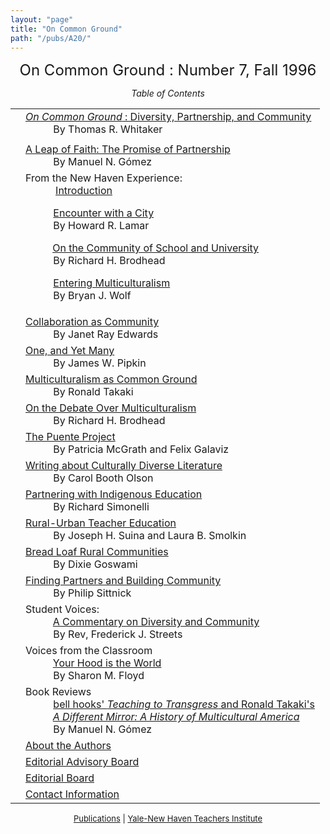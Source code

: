 ```yaml
---
layout: "page"
title: "On Common Ground"
path: "/pubs/A20/"
---
```

<main>
<center><font size="+2">On Common Ground :
Number 7, Fall 1996</font><p>
<i>Table of Contents</i></p></center><p>
<table>
<tbody><tr valign="top"><td align="right">
</td><td><a href="/pubs/A20/whitaker.html"><i>On Common Ground</i> : Diversity,
Partnership, and Community</a><br/>
<font color="white" style="visibility:hidden;">______</font>By Thomas R. Whitaker
</td></tr><tr valign="top"><td align="right">
</td></tr><tr valign="top"><td align="right">
</td><td><a href="/pubs/A20/gomez.html">A Leap of Faith: The Promise of Partnership
</a><br/>
<font color="white" style="visibility:hidden;">______</font>By Manuel N. Gómez
</td></tr><tr valign="top"><td align="right">
</td><td> From the New Haven Experience:  
<br/>
<font color="white" style="visibility:hidden;">______</font>
<a href="/pubs/A20/introduction.html">Introduction
</a>
<p>
<font color="white" style="visibility:hidden;">______</font><a href="/pubs/A20/lamar.html">Encounter with a
City</a><br/>
<font color="white" style="visibility:hidden;">______</font>By Howard R. Lamar
</p><p>
<font color="white" style="visibility:hidden;">______</font><a href="/pubs/A20/brodhead1.html">On the Community
of School and University</a><br/>
<font color="white" style="visibility:hidden;">______</font>By Richard H. Brodhead
</p><p>
<font color="white" style="visibility:hidden;">______</font><a href="/pubs/A20/wolf.html">Entering
Multiculturalism</a>
<br/>
<font color="white" style="visibility:hidden;">______</font>By Bryan J. Wolf
</p></td></tr><tr valign="top"><td align="right">
</td><td><a href="/pubs/A20/edwards.html">Collaboration as Community</a><br/>
<font color="white" style="visibility:hidden;">______</font>By Janet Ray Edwards
</td></tr><tr valign="top"><td align="right">
</td><td><a href="/pubs/A20/pipkin.html">One, and Yet Many</a><br/>
<font color="white" style="visibility:hidden;">______</font>By James W. Pipkin
</td></tr><tr valign="top"><td align="right">
</td><td><a href="/pubs/A20/takaki.html">Multiculturalism as Common Ground</a><br/>
<font color="white" style="visibility:hidden;">______</font>By Ronald Takaki
</td></tr><tr valign="top"><td align="right">
</td><td><a href="/pubs/A20/brodhead2.html">On the Debate Over Multiculturalism</a><br/>
<font color="white" style="visibility:hidden;">______</font>By Richard H. Brodhead
</td></tr><tr valign="top"><td align="right">
</td><td><a href="/pubs/A20/mcgrath-galaviz.html">The Puente Project</a><br/>
<font color="white" style="visibility:hidden;">______</font>By Patricia McGrath and Felix Galaviz
</td></tr><tr valign="top"><td align="right">
</td><td><a href="/pubs/A20/olson.html">Writing about Culturally Diverse Literature
</a><br/>
<font color="white" style="visibility:hidden;">______</font>By Carol Booth Olson
</td></tr><tr valign="top"><td align="right">
</td><td><a href="/pubs/A20/simonelli.html">Partnering with Indigenous Education
</a><br/>
<font color="white" style="visibility:hidden;">______</font>By Richard Simonelli
</td></tr><tr valign="top"><td align="right">
</td><td><a href="/pubs/A20/suina-smolkin.html">Rural-Urban Teacher Education
</a><br/>
<font color="white" style="visibility:hidden;">______</font>By Joseph H. Suina and Laura B. Smolkin
</td></tr><tr valign="top"><td align="right">
</td><td><a href="/pubs/A20/goswami.html">Bread Loaf Rural Communities
</a><br/>
<font color="white" style="visibility:hidden;">______</font>By Dixie Goswami
</td></tr><tr valign="top"><td align="right">
</td><td><a href="/pubs/A20/sittnick.html">Finding Partners and Building Community
</a><br/>
<font color="white" style="visibility:hidden;">______</font>By Philip Sittnick
</td></tr><tr valign="top"><td align="right">
</td><td>Student Voices:
<br/>
<font color="white" style="visibility:hidden;">______</font><a href="/pubs/A20/streets.html">A Commentary on
Diversity and Community</a><br/>
<font color="white" style="visibility:hidden;">______</font>By Rev, Frederick J. Streets
</td></tr><tr valign="top"><td align="right">
</td><td>Voices from the Classroom
<br/>
<font color="white" style="visibility:hidden;">______</font><a href="/pubs/A20/floyd.html">Your Hood is the
World</a><br/>
<font color="white" style="visibility:hidden;">______</font>By Sharon M. Floyd
</td></tr><tr valign="top"><td align="right">
</td><td>Book Reviews
<br/>
<font color="white" style="visibility:hidden;">______</font><a href="/pubs/A20/bookreviews.html">bell hooks'
<i>Teaching to Transgress</i>   and Ronald Takaki's
<br/><font color="white" style="visibility:hidden;">______</font><i>A Different Mirror: A History of
Multicultural America </i>
</a><br/>
<font color="white" style="visibility:hidden;">______</font>By Manuel N. Gómez
</td></tr><tr valign="top"><td align="right">
</td><td><a href="/pubs/A20/aboutauth7.html">
About the Authors
</a>
</td></tr><tr valign="top"><td align="right">
</td><td><a href="/pubs/A20/eaboard7.html">
Editorial Advisory Board
</a>
</td></tr><tr valign="top"><td align="right">
</td><td><a href="/pubs/A20/eboard7.html">
Editorial Board</a>
</td></tr><tr valign="top"><td align="right">
</td><td><a href="/pubs/A20/contact7.html">
Contact Information</a>
</td></tr></tbody></table>
</p>
<center><font size="-1"><a href="/pubs/">Publications</a> |
<a href="/">Yale-New Haven Teachers
Institute</a></font></center>
</main>
